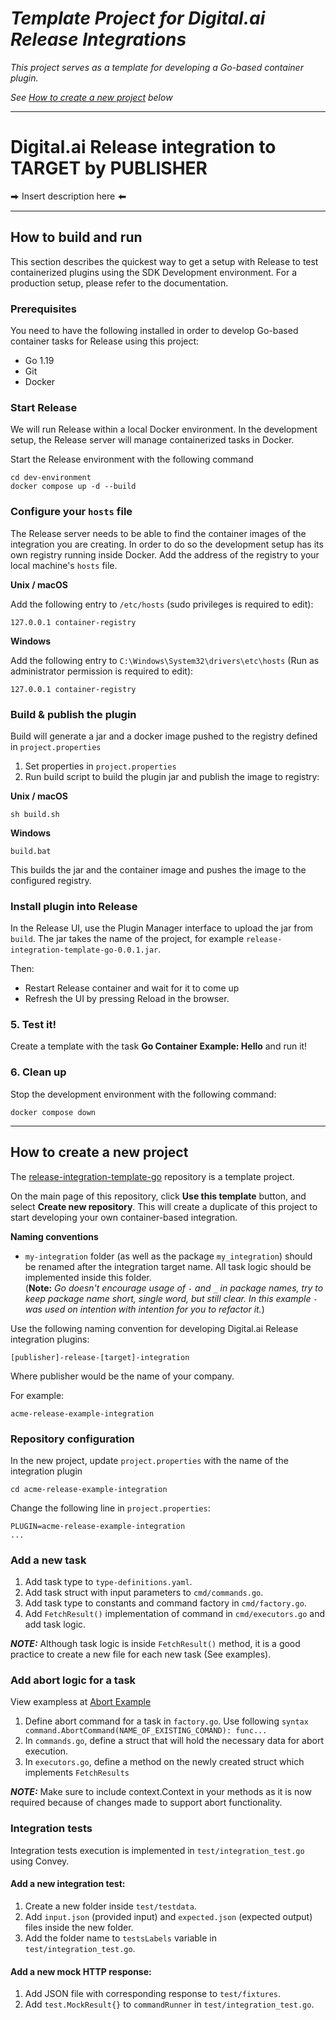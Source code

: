 # _Template Project for Digital.ai Release Integrations_

_This project serves as a template for developing a Go-based container plugin._

_See [How to create a new project](#how-to-create-a-new-project) below_

---

# Digital.ai Release integration to TARGET by PUBLISHER

⮕ Insert description here ⬅

---
## How to build and run

This section describes the quickest way to get a setup with Release to test containerized plugins using the SDK Development environment. For a production setup, please refer to the documentation. <!-- XXX insert link to documentation -->

### Prerequisites

You need to have the following installed in order to develop Go-based container tasks for Release using this project:

* Go 1.19
* Git
* Docker

### Start Release

We will run Release within a local Docker environment. In the development setup, the Release server will manage containerized tasks in Docker.

Start the Release environment with the following command

```commandline
cd dev-environment
docker compose up -d --build
```

### Configure your `hosts` file

The Release server needs to be able to find the container images of the integration you are creating. In order to do so the development setup has its own registry running inside Docker. Add the address of the registry to your local machine's `hosts` file.

**Unix / macOS**

Add the following entry to `/etc/hosts` (sudo privileges is required to edit):

    127.0.0.1 container-registry

**Windows**

Add the following entry to `C:\Windows\System32\drivers\etc\hosts` (Run as administrator permission is required to edit):

    127.0.0.1 container-registry


### Build & publish the plugin

Build will generate a jar and a docker image pushed to the registry defined in `project.properties`

1. Set properties in `project.properties`
2. Run build script to build the plugin jar and publish the image to registry:

**Unix / macOS**

```commandline
sh build.sh 
```

**Windows**

```commandline
build.bat 
```

This builds the jar and the container image and pushes the image to the configured registry.

### Install plugin into Release

In the Release UI, use the Plugin Manager interface to upload the jar from `build`.
The jar takes the name of the project, for example `release-integration-template-go-0.0.1.jar`.

Then:
* Restart Release container and wait for it to come up
* Refresh the UI by pressing Reload in the browser.

### 5. Test it!

Create a template with the task **Go Container Example: Hello** and run it!

### 6. Clean up

Stop the development environment with the following command:

    docker compose down

---

## How to create a new project

The  [release-integration-template-go](https://github.com/digital-ai/release-integration-template-go) repository is a template project.

On the main page of this repository, click **Use this template** button, and select **Create new repository**. This will create a duplicate of this project to start developing your own container-based integration.

**Naming conventions**

- `my-integration` folder (as well as the package `my_integration`) should be renamed after the integration target name. 
All task logic should be implemented inside this folder.\
(**Note:** *Go doesn't encourage usage of `-` and `_` in package names, try to keep package name short, single word, but still clear. In this example `-` was used on intention with intention for you to refactor it.*)


Use the following naming convention for developing Digital.ai Release integration plugins:

    [publisher]-release-[target]-integration

Where publisher would be the name of your company.

For example:

    acme-release-example-integration

### Repository configuration

In the new project, update `project.properties` with the name of the integration plugin

```commandline
cd acme-release-example-integration
```

Change the following line in `project.properties`:

```
PLUGIN=acme-release-example-integration
...
```
### Add a new task

1. Add task type to `type-definitions.yaml`.
2. Add task struct with input parameters to `cmd/commands.go`.
3. Add task type to constants and command factory in `cmd/factory.go`.
4. Add `FetchResult()` implementation of command in `cmd/executors.go` and add task logic.

**_NOTE:_** Although task logic is inside `FetchResult()` method, it is a good practice to create a new file for each new task (See examples).

### Add abort logic for a task

View exampless at [Abort Example](my-integration/cmd/example)

1. Define abort command for a task in `factory.go`. Use following `syntax command.AbortCommand(NAME_OF_EXISTING_COMAND): func...`
2. In `commands.go`, define a struct that will hold the necessary data for abort execution.
3. In `executors.go`, define a method on the newly created struct which implements `FetchResults`

**_NOTE:_** Make sure to include context.Context in your methods as it is now required because of changes made to support abort functionality.




### Integration tests

Integration tests execution is implemented in `test/integration_test.go` using Convey. 

#### Add a new integration test:
1. Create a new folder inside `test/testdata`.
2. Add `input.json` (provided input) and `expected.json` (expected output) files inside the new folder.
3. Add the folder name to `testsLabels` variable in `test/integration_test.go`.

#### Add a new mock HTTP response:
1. Add JSON file with corresponding response to `test/fixtures`.
2. Add `test.MockResult{}` to `commandRunner` in `test/integration_test.go`.
